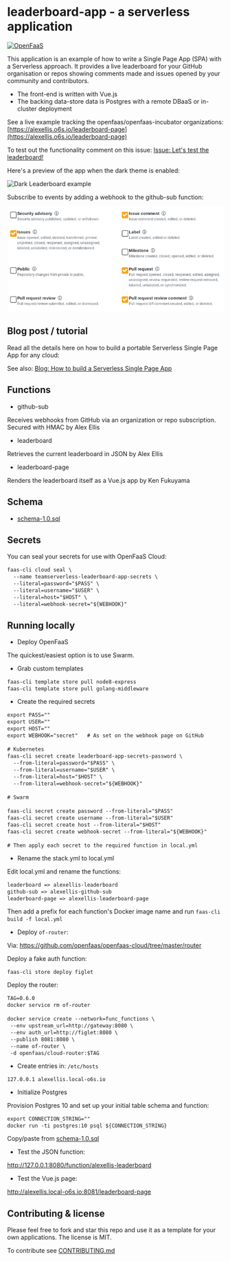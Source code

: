 # leaderboard-app - a serverless application

[![OpenFaaS](https://img.shields.io/badge/openfaas-cloud-blue.svg)](https://www.openfaas.com)

This application is an example of how to write a Single Page App (SPA) with a Serverless approach. It provides a live leaderboard for your GitHub organisation or repos showing comments made and issues opened by your community and contributors.

* The front-end is written with Vue.js
* The backing data-store data is Postgres with a remote DBaaS or in-cluster deployment

See a live example tracking the openfaas/openfaas-incubator organizations: [https://alexellis.o6s.io/leaderboard-page](https://alexellis.o6s.io/leaderboard-page)

To test out the functionality comment on this issue: [Issue: Let's test the leaderboard!](https://github.com/openfaas/org-tester/issues/18)

Here's a preview of the app when the dark theme is enabled: 

![Dark Leaderboard example](docs/leaderboard-dark.png)

Subscribe to events by adding a webhook to the github-sub function:

![Subscribe](docs/subscribe.png)

## Blog post / tutorial

Read all the details here on how to build a portable Serverless Single Page App for any cloud:

See also: [Blog: How to build a Serverless Single Page App](https://www.openfaas.com/blog/serverless-single-page-app/)

## Functions

* github-sub

Receives webhooks from GitHub via an organization or repo subscription. Secured with HMAC by Alex Ellis

* leaderboard

Retrieves the current leaderboard in JSON by Alex Ellis

* leaderboard-page

Renders the leaderboard itself as a Vue.js app by Ken Fukuyama

## Schema

* [schema-1.0.sql](sql/schema-1.0.sql)

## Secrets

You can seal your secrets for use with OpenFaaS Cloud:

```
faas-cli cloud seal \
  --name teamserverless-leaderboard-app-secrets \
  --literal=password="$PASS" \
  --literal=username="$USER" \
  --literal=host="$HOST" \
  --literal=webhook-secret="${WEBHOOK}"
```

## Running locally

* Deploy OpenFaaS

The quickest/easiest option is to use Swarm.

* Grab custom templates

```
faas-cli template store pull node8-express
faas-cli template store pull golang-middleware
```

* Create the required secrets

```
export PASS=""
export USER=""
export HOST=""
export WEBHOOK="secret"   # As set on the webhook page on GitHub

# Kubernetes
faas-cli secret create leaderboard-app-secrets-password \
  --from-literal=password="$PASS" \
  --from-literal=username="$USER" \
  --from-literal=host="$HOST" \
  --from-literal=webhook-secret="${WEBHOOK}"

# Swarm

faas-cli secret create password --from-literal="$PASS"
faas-cli secret create username --from-literal="$USER"
faas-cli secret create host --from-literal="$HOST"
faas-cli secret create webhook-secret --from-literal="${WEBHOOK}"

# Then apply each secret to the required function in local.yml
```

* Rename the stack.yml to local.yml

Edit local.yml and rename the functions:

```
leaderboard => alexellis-leaderboard
github-sub => alexellis-github-sub
leaderboard-page => alexellis-leaderboard-page
```

Then add a prefix for each function's Docker image name and run `faas-cli build -f local.yml`

* Deploy `of-router`:

Via: https://github.com/openfaas/openfaas-cloud/tree/master/router

Deploy a fake auth function:

```
faas-cli store deploy figlet
```

Deploy the router:

```
TAG=0.6.0
docker service rm of-router

docker service create --network=func_functions \
 --env upstream_url=http://gateway:8080 \
 --env auth_url=http://figlet:8080 \
 --publish 8081:8080 \
 --name of-router \
 -d openfaas/cloud-router:$TAG
```

* Create entries in: `/etc/hosts`

```
127.0.0.1 alexellis.local-o6s.io
```

* Initialize Postgres

Provision Postgres 10 and set up your initial table schema and function:

```
export CONNECTION_STRING=""
docker run -ti postgres:10 psql ${CONNECTION_STRING}
```

Copy/paste from [schema-1.0.sql](sql/schema-1.0.sql)

* Test the JSON function:

http://127.0.0.1:8080/function/alexellis-leaderboard

* Test the Vue.js page:

http://alexellis.local-o6s.io:8081/leaderboard-page

## Contributing & license

Please feel free to fork and star this repo and use it as a template for your own applications. The license is MIT.

To contribute see [CONTRIBUTING.md](./CONTRIBUTING.md)



